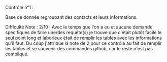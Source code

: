 Contrôle n°1 :

Base de donnée regroupant des contacts et leurs informations.

Difficulté Note : 2/10 : Avec le temps que l'on a eu et aucune demande spécifiques de faire une/des requête(s) je trouve que c'était plutôt facile le seul point long et laborieux était de remplir les tables avec les informations qu'il faut. Du coup j'attribue la note de 2 pour ce contrôle au fait de remplir les tables et se souvenir des commandes github, car le reste n'est pas compliqué. 